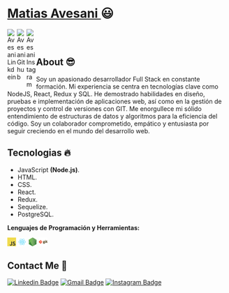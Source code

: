 # <a href="https://www.linkedin.com/in/matias-avesani/">Matias Avesani </a> :smiley:
 
<a href="https://linkedin.com/in/matias-avesani/">
  <img align="left" alt="Avesani Linkdein" width="22px" src="https://cdn.jsdelivr.net/npm/simple-icons@v3/icons/linkedin.svg" />
</a>
<a href="https://github.com/AveMat81">
  <img align="left" alt="Avesani Github" width="22px" src="https://cdn.jsdelivr.net/npm/simple-icons@v3/icons/github.svg" />
</a>
<a href="https://www.instagram.com/matiasave81/">
  <img align="left" alt="Avesani Instagram" width="22px" src="https://cdn.jsdelivr.net/npm/simple-icons@v3/icons/instagram.svg" />
</a>

<br/>
<br/>

## About :sunglasses:
Soy un apasionado desarrollador Full Stack en constante formación. Mi experiencia se centra en tecnologías clave como NodeJS, React, Redux y SQL. He demostrado habilidades en diseño, pruebas e implementación de aplicaciones web, así como en la gestión de proyectos y control de versiones con GIT. Me enorgullece mi sólido entendimiento de estructuras de datos y algoritmos para la eficiencia del código. Soy un colaborador comprometido, empático y entusiasta por seguir creciendo en el mundo del desarrollo web.

## Tecnologias :fire:
- JavaScript **(Node.js)**.
- HTML.
- CSS.
- React.
- Redux.
- Sequelize.
- PostgreSQL.

**Lenguajes de Programación y Herramientas:**  

<code><img height="20" src="https://raw.githubusercontent.com/github/explore/80688e429a7d4ef2fca1e82350fe8e3517d3494d/topics/javascript/javascript.png"></code>
<code><img height="20" src="https://raw.githubusercontent.com/github/explore/80688e429a7d4ef2fca1e82350fe8e3517d3494d/topics/react/react.png"></code>
<code><img height="20" src="https://raw.githubusercontent.com/github/explore/80688e429a7d4ef2fca1e82350fe8e3517d3494d/topics/nodejs/nodejs.png"></code>
<code><img height="20" src="https://raw.githubusercontent.com/github/explore/80688e429a7d4ef2fca1e82350fe8e3517d3494d/topics/git/git.png"></code>

##  Contact Me :speech_balloon:
[![Linkedin Badge](https://img.shields.io/badge/avesani-blue?style=flat-square&logo=Linkedin&logoColor=white&link=https://www.linkedin.com/in/matias-avesani/)](https://www.linkedin.com/in/matias-avesani/) [![Gmail Badge](https://img.shields.io/badge/-matiasavesani1@gmail.com-c14438?style=flat-square&logo=Gmail&logoColor=white&link=mailto:matiasavesani1@gmail.com)](mailto:matiasavesani1@gmail.com) [![Instagram Badge](https://img.shields.io/badge/-@matiasave81-e4405f?style=flat-square&labelColor=f94877&logo=instagram&logoColor=white&link=https://www.instagram.com/matiasave81/)](https://www.instagram.com/matiasave81/)

